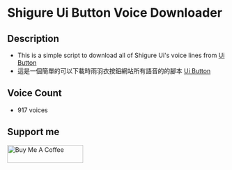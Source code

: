 # Shigure Ui Button Voice Downloader

## Description

- This is a simple script to download all of Shigure Ui's voice lines from [Ui Button](https://leiros.cloudfree.jp/usbtn/usbtn.html)
- 這是一個簡單的可以下載時雨羽衣按鈕網站所有語音的的腳本 [Ui Button](https://leiros.cloudfree.jp/usbtn/usbtn.html)

## Voice Count

- 917 voices

## Support me

<a href="https://www.buymeacoffee.com/hungliang" target="_blank"><img src="https://cdn.buymeacoffee.com/buttons/default-orange.png" alt="Buy Me A Coffee" height="41" width="174"></a>
